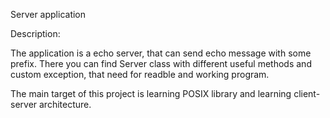 Server application

Description:

The application is a echo server, that can send echo message with some prefix. There you can find Server class with different useful methods and custom exception, that need for readble and working program.

The main target of this project is learning POSIX library and learning client-server architecture.